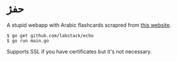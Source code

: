 حفژ
===

A stupid webapp with Arabic flashcards scrapred from [this website](http://arabic.desert-sky.net/vocab.html).

```
$ go get github.com/labstack/echo
$ go run main.go
```

Supports SSL if you have certificates but it's not necessary.
